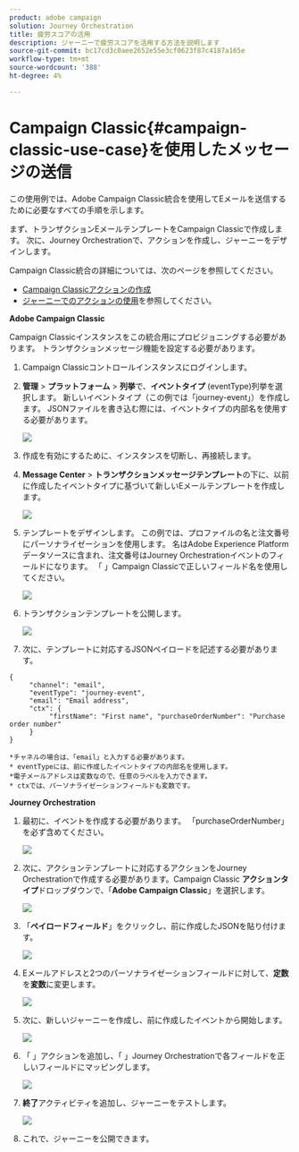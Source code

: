 ```yaml
---
product: adobe campaign
solution: Journey Orchestration
title: 疲労スコアの活用
description: ジャーニーで疲労スコアを活用する方法を説明します
source-git-commit: bc17cd3c0aee2652e55e3cf0623f87c4187a165e
workflow-type: tm+mt
source-wordcount: '388'
ht-degree: 4%

---
```



# Campaign Classic{#campaign-classic-use-case}を使用したメッセージの送信

この使用例では、Adobe Campaign Classic統合を使用してEメールを送信するために必要なすべての手順を示します。

まず、トランザクションEメールテンプレートをCampaign Classicで作成します。 次に、Journey Orchestrationで、アクションを作成し、ジャーニーをデザインします。

Campaign Classic統合の詳細については、次のページを参照してください。

* [Campaign Classicアクションの作成](../action/acc-action.md)
* [ジャーニーでのアクションの使用](../building-journeys/using-adobe-campaign-classic.md)を参照してください。

**Adobe Campaign Classic**

Campaign Classicインスタンスをこの統合用にプロビジョニングする必要があります。 トランザクションメッセージ機能を設定する必要があります。

1. Campaign Classicコントロールインスタンスにログインします。

1. **管理** > **プラットフォーム** > **列挙**&#x200B;で、**イベントタイプ** (eventType)列挙を選択します。 新しいイベントタイプ（この例では「journey-event」）を作成します。 JSONファイルを書き込む際には、イベントタイプの内部名を使用する必要があります。

   ![](../assets/accintegration-uc-1.png)

1. 作成を有効にするために、インスタンスを切断し、再接続します。

1. **Message Center** > **トランザクションメッセージテンプレート**&#x200B;の下に、以前に作成したイベントタイプに基づいて新しいEメールテンプレートを作成します。

   ![](../assets/accintegration-uc-2.png)

1. テンプレートをデザインします。 この例では、プロファイルの名と注文番号にパーソナライゼーションを使用します。 名はAdobe Experience Platformデータソースに含まれ、注文番号はJourney Orchestrationイベントのフィールドになります。 「 」Campaign Classicで正しいフィールド名を使用してください。

   ![](../assets/accintegration-uc-3.png)

1. トランザクションテンプレートを公開します。

   ![](../assets/accintegration-uc-4.png)

1. 次に、テンプレートに対応するJSONペイロードを記述する必要があります。

```
{
     "channel": "email",
     "eventType": "journey-event",
     "email": "Email address",
     "ctx": {
          "firstName": "First name", "purchaseOrderNumber": "Purchase order number"
     }
}
```

    *チャネルの場合は、「email」と入力する必要があります。
    * eventTypeには、前に作成したイベントタイプの内部名を使用します。
    *電子メールアドレスは変数なので、任意のラベルを入力できます。
    * ctxでは、パーソナライゼーションフィールドも変数です。

**Journey Orchestration**

1. 最初に、イベントを作成する必要があります。 「purchaseOrderNumber」を必ず含めてください。

   ![](../assets/accintegration-uc-5.png)

1. 次に、アクションテンプレートに対応するアクションをJourney Orchestrationで作成する必要があります。Campaign Classic **アクションタイプ**&#x200B;ドロップダウンで、「**Adobe Campaign Classic**」を選択します。

   ![](../assets/accintegration-uc-6.png)

1. 「**ペイロードフィールド**」をクリックし、前に作成したJSONを貼り付けます。

   ![](../assets/accintegration-uc-7.png)

1. Eメールアドレスと2つのパーソナライゼーションフィールドに対して、**定数**&#x200B;を&#x200B;**変数**&#x200B;に変更します。

   ![](../assets/accintegration-uc-8.png)

1. 次に、新しいジャーニーを作成し、前に作成したイベントから開始します。

   ![](../assets/accintegration-uc-9.png)

1. 「 」アクションを追加し、「 」Journey Orchestrationで各フィールドを正しいフィールドにマッピングします。

   ![](../assets/accintegration-uc-10.png)

1. **終了**&#x200B;アクティビティを追加し、ジャーニーをテストします。

   ![](../assets/accintegration-uc-10.png)

1. これで、ジャーニーを公開できます。
